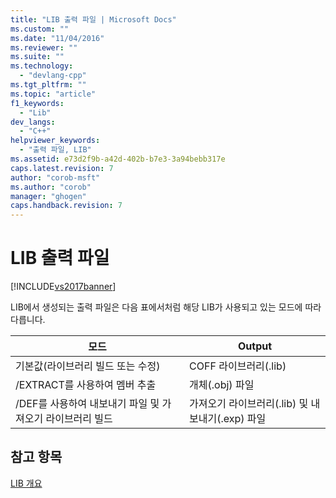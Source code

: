 ```yaml
---
title: "LIB 출력 파일 | Microsoft Docs"
ms.custom: ""
ms.date: "11/04/2016"
ms.reviewer: ""
ms.suite: ""
ms.technology: 
  - "devlang-cpp"
ms.tgt_pltfrm: ""
ms.topic: "article"
f1_keywords: 
  - "Lib"
dev_langs: 
  - "C++"
helpviewer_keywords: 
  - "출력 파일, LIB"
ms.assetid: e73d2f9b-a42d-402b-b7e3-3a94bebb317e
caps.latest.revision: 7
author: "corob-msft"
ms.author: "corob"
manager: "ghogen"
caps.handback.revision: 7
---
```

# LIB 출력 파일
[!INCLUDE[vs2017banner](../../assembler/inline/includes/vs2017banner.md)]

LIB에서 생성되는 출력 파일은 다음 표에서처럼 해당 LIB가 사용되고 있는 모드에 따라 다릅니다.  
  
|모드|Output|  
|--------|------------|  
|기본값\(라이브러리 빌드 또는 수정\)|COFF 라이브러리\(.lib\)|  
|\/EXTRACT를 사용하여 멤버 추출|개체\(.obj\) 파일|  
|\/DEF를 사용하여 내보내기 파일 및 가져오기 라이브러리 빌드|가져오기 라이브러리\(.lib\) 및 내보내기\(.exp\) 파일|  
  
## 참고 항목  
 [LIB 개요](../../build/reference/overview-of-lib.md)